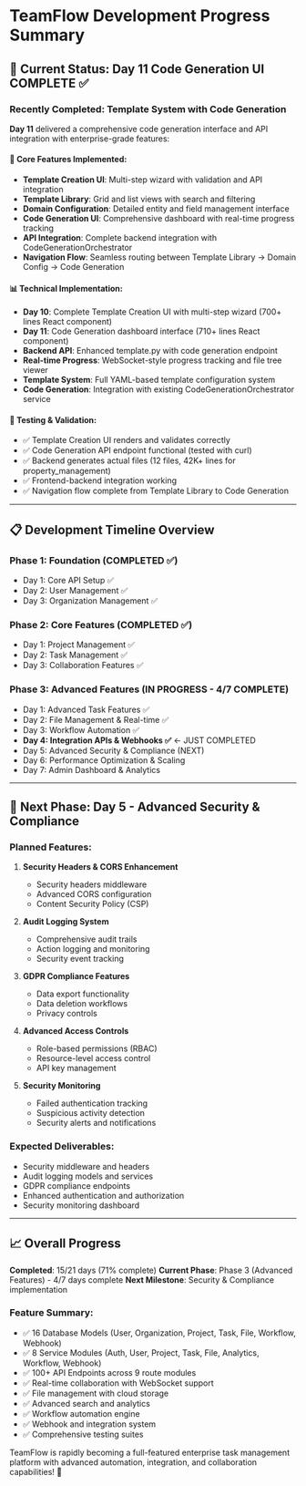 # TeamFlow Development Progress Summary

## 🎯 Current Status: Day 11 Code Generation UI COMPLETE ✅

### Recently Completed: Template System with Code Generation

**Day 11** delivered a comprehensive code generation interface and API integration with enterprise-grade features:

#### 🔧 Core Features Implemented:
- **Template Creation UI**: Multi-step wizard with validation and API integration
- **Template Library**: Grid and list views with search and filtering
- **Domain Configuration**: Detailed entity and field management interface
- **Code Generation UI**: Comprehensive dashboard with real-time progress tracking
- **API Integration**: Complete backend integration with CodeGenerationOrchestrator
- **Navigation Flow**: Seamless routing between Template Library → Domain Config → Code Generation

#### 📊 Technical Implementation:
- **Day 10**: Complete Template Creation UI with multi-step wizard (700+ lines React component)
- **Day 11**: Code Generation dashboard interface (710+ lines React component)
- **Backend API**: Enhanced template.py with code generation endpoint
- **Real-time Progress**: WebSocket-style progress tracking and file tree viewer
- **Template System**: Full YAML-based template configuration system
- **Code Generation**: Integration with existing CodeGenerationOrchestrator service

#### 🧪 Testing & Validation:
- ✅ Template Creation UI renders and validates correctly
- ✅ Code Generation API endpoint functional (tested with curl)
- ✅ Backend generates actual files (12 files, 42K+ lines for property_management)
- ✅ Frontend-backend integration working
- ✅ Navigation flow complete from Template Library to Code Generation

---

## 📋 Development Timeline Overview

### Phase 1: Foundation (COMPLETED ✅)
- Day 1: Core API Setup ✅
- Day 2: User Management ✅  
- Day 3: Organization Management ✅

### Phase 2: Core Features (COMPLETED ✅)
- Day 1: Project Management ✅
- Day 2: Task Management ✅
- Day 3: Collaboration Features ✅

### Phase 3: Advanced Features (IN PROGRESS - 4/7 COMPLETE)
- Day 1: Advanced Task Features ✅
- Day 2: File Management & Real-time ✅
- Day 3: Workflow Automation ✅
- **Day 4: Integration APIs & Webhooks ✅** ← JUST COMPLETED
- Day 5: Advanced Security & Compliance (NEXT)
- Day 6: Performance Optimization & Scaling
- Day 7: Admin Dashboard & Analytics

---

## 🎯 Next Phase: Day 5 - Advanced Security & Compliance

### Planned Features:
1. **Security Headers & CORS Enhancement**
   - Security headers middleware
   - Advanced CORS configuration
   - Content Security Policy (CSP)

2. **Audit Logging System**
   - Comprehensive audit trails
   - Action logging and monitoring
   - Security event tracking

3. **GDPR Compliance Features**
   - Data export functionality
   - Data deletion workflows
   - Privacy controls

4. **Advanced Access Controls**
   - Role-based permissions (RBAC)
   - Resource-level access control
   - API key management

5. **Security Monitoring**
   - Failed authentication tracking
   - Suspicious activity detection
   - Security alerts and notifications

### Expected Deliverables:
- Security middleware and headers
- Audit logging models and services
- GDPR compliance endpoints
- Enhanced authentication and authorization
- Security monitoring dashboard

---

## 📈 Overall Progress

**Completed**: 15/21 days (71% complete)
**Current Phase**: Phase 3 (Advanced Features) - 4/7 days complete
**Next Milestone**: Security & Compliance implementation

### Feature Summary:
- ✅ 16 Database Models (User, Organization, Project, Task, File, Workflow, Webhook)
- ✅ 8 Service Modules (Auth, User, Project, Task, File, Analytics, Workflow, Webhook)
- ✅ 100+ API Endpoints across 9 route modules
- ✅ Real-time collaboration with WebSocket support
- ✅ File management with cloud storage
- ✅ Advanced search and analytics
- ✅ Workflow automation engine
- ✅ Webhook and integration system
- ✅ Comprehensive testing suites

TeamFlow is rapidly becoming a full-featured enterprise task management platform with advanced automation, integration, and collaboration capabilities! 🚀